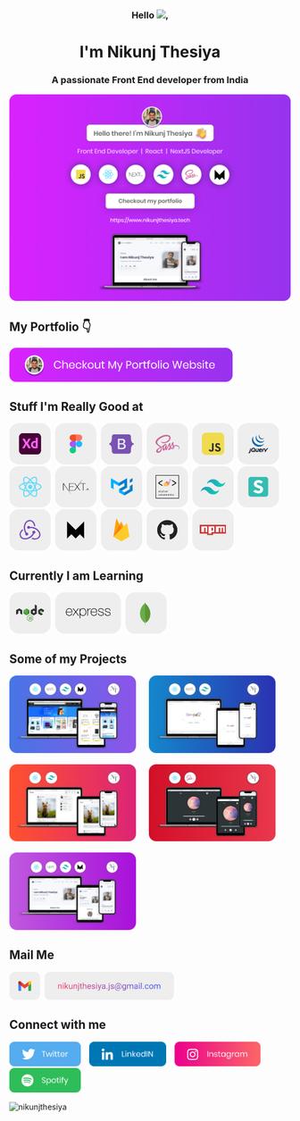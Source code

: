 <h3 align="center">Hello <img src="https://media.giphy.com/media/hvRJCLFzcasrR4ia7z/giphy.gif" width="25px">,</h3>
<h1 align="center">I'm Nikunj Thesiya</h1>
<h3 align="center">A passionate Front End developer from India</h3>

<a href="https://www.nikunjthesiya.tech/" target="_blank"><img src="https://github.com/NikunjThesiya/NikunjThesiya/blob/main/Images/nikunjthesiyabanner.png" alt="Nikunj Thesiya GitHub header image"></a>

## My Portfolio 👇

<p><a href="https://www.nikunjthesiya.tech/"><img src="https://github.com/NikunjThesiya/NikunjThesiya/blob/main/Images/checkoutimage.png" width=400></a></p>

## Stuff I'm Really Good at

<p align="left"><img src="https://github.com/NikunjThesiya/NikunjThesiya/blob/main/Images/adobexd.png" height=74> &nbsp;<img src="https://github.com/NikunjThesiya/NikunjThesiya/blob/main/Images/figma.png" height=74> &nbsp;<img src="https://github.com/NikunjThesiya/NikunjThesiya/blob/main/Images/bootstrap.png" height=74> &nbsp;<img src="https://github.com/NikunjThesiya/NikunjThesiya/blob/main/Images/sass.png" height=74> &nbsp;<img src="https://github.com/NikunjThesiya/NikunjThesiya/blob/main/Images/javascript.png" height=74> &nbsp;<img src="https://github.com/NikunjThesiya/NikunjThesiya/blob/main/Images/jquery.png" height=74> &nbsp;<img src="https://github.com/NikunjThesiya/NikunjThesiya/blob/main/Images/react.png" height=74> &nbsp;<img src="https://github.com/NikunjThesiya/NikunjThesiya/blob/main/Images/nextjs.png" height=74> &nbsp;<img src="https://github.com/NikunjThesiya/NikunjThesiya/blob/main/Images/materialui.png" height=74> &nbsp;<img src="https://github.com/NikunjThesiya/NikunjThesiya/blob/main/Images/styled-components.png" height=74> &nbsp;<img src="https://github.com/NikunjThesiya/NikunjThesiya/blob/main/Images/tailwindcss.png" height=74> &nbsp;<img src="https://github.com/NikunjThesiya/NikunjThesiya/blob/main/Images/semanticui.png" height=74> &nbsp;<img src="https://github.com/NikunjThesiya/NikunjThesiya/blob/main/Images/redux.png" height=74> &nbsp;<img src="https://github.com/NikunjThesiya/NikunjThesiya/blob/main/Images/framer.png" height=74> &nbsp;<img src="https://github.com/NikunjThesiya/NikunjThesiya/blob/main/Images/firebase.png" height=74> &nbsp;<img src="https://github.com/NikunjThesiya/NikunjThesiya/blob/main/Images/github.png" height=74> &nbsp;<img src="https://github.com/NikunjThesiya/NikunjThesiya/blob/main/Images/npm.png" height=74></p>

## Currently I am Learning

<p align="left"><img src="https://github.com/NikunjThesiya/NikunjThesiya/blob/main/Images/nodejs.png" height=74> &nbsp;<img src="https://github.com/NikunjThesiya/NikunjThesiya/blob/main/Images/express.png" height=74> &nbsp;<img src="https://github.com/NikunjThesiya/NikunjThesiya/blob/main/Images/mongodb.png" height=74></p>

## Some of my Projects

<div>
  <a href=""><img src="https://github.com/NikunjThesiya/NikunjThesiya/blob/main/Images/amazon-pro.png" width="45%"></a> &nbsp; &nbsp; &nbsp;<a href="" ><img src="https://github.com/NikunjThesiya/NikunjThesiya/blob/main/Images/google-pro.png" width="45%"></a>
 </div>
 <br/>
 <div>
  <a href="" ><img src="https://github.com/NikunjThesiya/NikunjThesiya/blob/main/Images/instagram-pro.png" width="45%"></a> &nbsp; &nbsp; &nbsp;<a href="" align="right"><img src="https://github.com/NikunjThesiya/NikunjThesiya/blob/main/Images/music-pro.png" width="45%"></a>
 </div>
 <br/>
  <div>
  <a href="" align="left"><img src="https://github.com/NikunjThesiya/NikunjThesiya/blob/main/Images/portfolio-pro.png" width="45%"></a>
 </div>

## Mail Me

<p align="left"><img src="https://github.com/NikunjThesiya/NikunjThesiya/blob/main/Images/gmail.png" height=50> &nbsp;<a href="mailto:nikunjthesiya.js@gmail.com" align="left"><img src="https://github.com/NikunjThesiya/NikunjThesiya/blob/main/Images/mail.png" height=50></a></p>

## Connect with me

<p>
  <a href="https://twitter.com/NikunjThesiya2"><img src="https://github.com/NikunjThesiya/NikunjThesiya/blob/main/Images/twitterlogo.png" height=44></a> &nbsp; &nbsp;<a href="https://www.linkedin.com/in/nikunjthesiya/"><img src="https://github.com/NikunjThesiya/NikunjThesiya/blob/main/Images/linkedinlogo.png" height=44></a> &nbsp; &nbsp;<a href="https://www.instagram.com/ll_nikunj.thesiya_ll/"><img src="https://github.com/NikunjThesiya/NikunjThesiya/blob/main/Images/instagramlogo.png" height=44></a> &nbsp; &nbsp;<a href="https://open.spotify.com/user/31crz5k4dzevnbmicr5lcng6pdne?si=1edb9d19cd7e4461"><img src="https://github.com/NikunjThesiya/NikunjThesiya/blob/main/Images/spotifylogo.png" height=44></a>

</p>

<p align="left"> <img src="https://komarev.com/ghpvc/?username=nikunjthesiya&label=Profile%20views&color=0e75b6&style=flat" alt="nikunjthesiya" /> </p>



<!---
NikunjThesiya/NikunjThesiya is a ✨ special ✨ repository because its `README.md` (this file) appears on your GitHub profile.
You can click the Preview link to take a look at your changes.
--->
